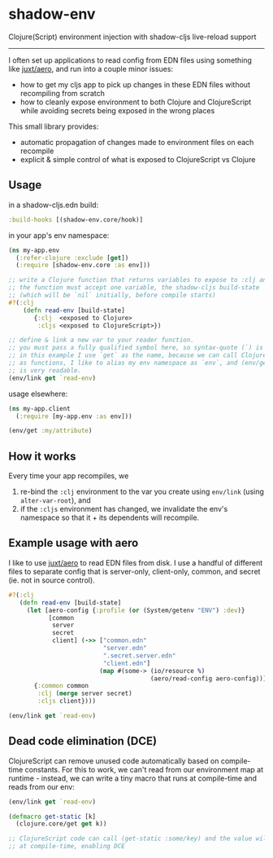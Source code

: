 # shadow-env

Clojure(Script) environment injection with shadow-cljs live-reload support

----

I often set up applications to read config from EDN files using something like [juxt/aero](https://github.com/juxt/aero), and run into a couple minor issues:

- how to get my cljs app to pick up changes in these EDN files without recompiling from scratch
- how to cleanly expose environment to both Clojure and ClojureScript while avoiding secrets being exposed in the wrong places

This small library provides:

- automatic propagation of changes made to environment files on each recompile
- explicit & simple control of what is exposed to ClojureScript vs Clojure

## Usage

in a shadow-cljs.edn build:

```clj
:build-hooks [(shadow-env.core/hook)]
```

in your app's env namespace:
```clj
(ns my-app.env
  (:refer-clojure :exclude [get])
  (:require [shadow-env.core :as env]))

;; write a Clojure function that returns variables to expose to :clj and :cljs.
;; the function must accept one variable, the shadow-cljs build-state
;; (which will be `nil` initially, before compile starts)
#?(:clj
    (defn read-env [build-state]
       {:clj  <exposed to Clojure>
        :cljs <exposed to ClojureScript>})

;; define & link a new var to your reader function.
;; you must pass a fully qualified symbol here, so syntax-quote (`) is useful.
;; in this example I use `get` as the name, because we can call Clojure maps
;; as functions, I like to alias my env namespace as `env`, and (env/get :some-key)
;; is very readable.
(env/link get `read-env)
```

usage elsewhere:
```clj
(ns my-app.client
  (:require [my-app.env :as env]))

(env/get :my/attribute)

```

## How it works

Every time your app recompiles, we

1) re-bind the `:clj` environment to the var you create using `env/link` (using `alter-var-root`), and
2) if the `:cljs` environment has changed, we invalidate the env's namespace so that it + its dependents will recompile.

## Example usage with aero

I like to use [juxt/aero](https://github.com/juxt/aero) to read EDN files from disk.
I use a handful of different files to separate config that is server-only, client-only,
common, and secret (ie. not in source control).

```clj
#?(:clj
   (defn read-env [build-state]
     (let [aero-config {:profile (or (System/getenv "ENV") :dev)}
           [common
            server
            secret
            client] (->> ["common.edn"
                          "server.edn"
                          ".secret.server.edn"
                          "client.edn"]
                         (map #(some-> (io/resource %)
                                       (aero/read-config aero-config))))]
       {:common common
        :clj (merge server secret)
        :cljs client})))

(env/link get `read-env)
```

## Dead code elimination (DCE)

ClojureScript can remove unused code automatically based on compile-time constants.
For this to work, we can't read from our environment map at runtime - instead, we can
write a tiny macro that runs at compile-time and reads from our env:

```clj
(env/link get `read-env)

(defmacro get-static [k]
  (clojure.core/get get k))

;; ClojureScript code can call (get-static :some/key) and the value will be replaced
;; at compile-time, enabling DCE
```

